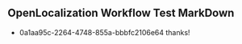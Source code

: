 ## OpenLocalization Workflow Test MarkDown
* 0a1aa95c-2264-4748-855a-bbbfc2106e64 thanks!

<!--HONumber=Jul16_HO5-->


